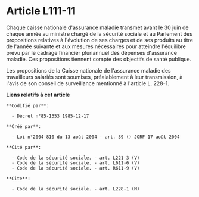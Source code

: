 # Article L111-11

Chaque caisse nationale d'assurance maladie transmet avant le 30 juin de chaque année au ministre chargé de la sécurité
sociale et au Parlement des propositions relatives à l'évolution de ses charges et de ses produits au titre de l'année
suivante et aux mesures nécessaires pour atteindre l'équilibre prévu par le cadrage financier pluriannuel des dépenses
d'assurance maladie. Ces propositions tiennent compte des objectifs de santé publique.

Les propositions de la Caisse nationale de l'assurance maladie des travailleurs salariés sont soumises, préalablement à leur
transmission, à l'avis de son conseil de surveillance mentionné à l'article L. 228-1.

**Liens relatifs à cet article**

	**Codifié par**:

	  - Décret n°85-1353 1985-12-17

	**Créé par**:

	  - Loi n°2004-810 du 13 août 2004 - art. 39 () JORF 17 août 2004

	**Cité par**:

	  - Code de la sécurité sociale. - art. L221-3 (V)
	  - Code de la sécurité sociale. - art. L611-6 (V)
	  - Code de la sécurité sociale. - art. R611-9 (V)

	**Cite**:

	  - Code de la sécurité sociale. - art. L228-1 (M)

